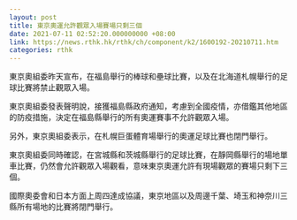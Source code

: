 ```yaml
---
layout: post
title: 東京奧運允許觀眾入場賽場只剩三個
date: 2021-07-11 02:52:20.000000000 +08:00
link: https://news.rthk.hk/rthk/ch/component/k2/1600192-20210711.htm
categories: rthk
---
```


東京奧組委昨天宣布，在福島舉行的棒球和壘球比賽，以及在北海道札幌舉行的足球比賽將禁止觀眾入場。

東京奧組委發表聲明說，接獲福島縣政府通知，考慮到全國疫情，亦借鑑其他地區的防疫措施，決定在福島縣舉行的所有奧運賽事不允許觀眾入場。

另外，東京奧組委表示，在札幌巨蛋體育場舉行的奧運足球比賽也閉門舉行。

東京奧組委同時確認，在宮城縣和茨城縣舉行的足球比賽，在靜岡縣舉行的場地單車比賽，仍然會允許觀眾入場觀看，意味東京奧運允許有現場觀眾的賽場只剩下三個。

國際奧委會和日本方面上周四達成協議，東京地區以及周邊千葉、埼玉和神奈川三縣所有場地的比賽將閉門舉行。
